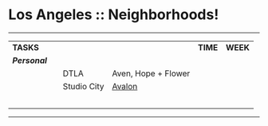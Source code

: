 # Los Angeles :: Neighborhoods!

* * *

|     |     |     |     |     |     |
| --- | --- | --- | --- | --- | --- |
| **TASKS** |     |     |     | **TIME** | **WEEK** |
| **_Personal_** |     |     |     |     |     |
|     |     | DTLA | Aven, Hope + Flower |     |     |
|     |     | Studio City | [Avalon](https://www.avaloncommunities.com/california/studio-city-apartments/avalon-studio-city?utm_source=gmb&utm_medium=organic&utm_campaign=gmblist) |     |     |
|     |     |     |     |     |     |
|     |     |     |     |     |     |
|     |     |     |     |     |     |
|     |     |     |     |     |     |
|     |     |     |     |     |     |

* * *
